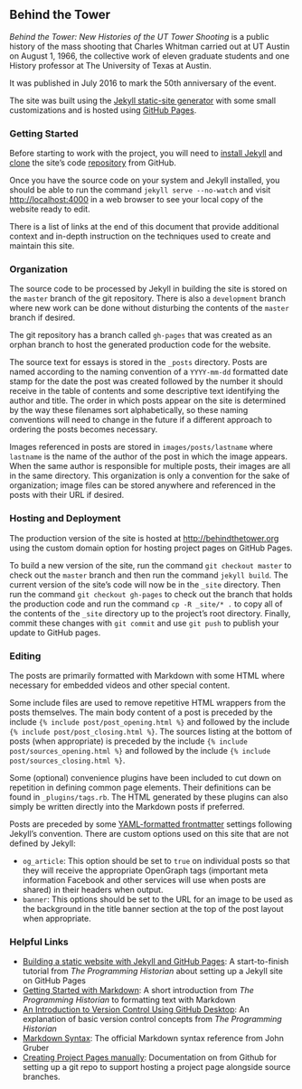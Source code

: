 ## Behind the Tower

_Behind the Tower: New Histories of the UT Tower Shooting_ is a public history of the mass shooting that Charles Whitman carried out at UT Austin on August 1, 1966, the collective work of eleven graduate students and one History professor at The University of Texas at Austin.

It was published in July 2016 to mark the 50th anniversary of the event.

The site was built using the [Jekyll static-site generator][jekyll] with some small customizations and is hosted using [GitHub Pages][gh-pages].

### Getting Started

Before starting to work with the project, you will need to [install Jekyll][jekyll-installation] and [clone][github-clone] the site’s code [repository][repo] from GitHub.

Once you have the source code on your system and Jekyll installed, you should be able to run the command `jekyll serve --no-watch` and visit <http://localhost:4000> in a web browser to see your local copy of the website ready to edit.

There is a list of links at the end of this document that provide additional context and in-depth instruction on the techniques used to create and maintain this site.

### Organization

The source code to be processed by Jekyll in building the site is stored on the `master` branch of the git repository. There is also a `development` branch where new work can be done without disturbing the contents of the `master` branch if desired.

The git repository has a branch called `gh-pages` that was created as an orphan branch to host the generated production code for the website.

The source text for essays is stored in the `_posts` directory. Posts are named according to the naming convention of a `YYYY-mm-dd` formatted date stamp for the date the post was created followed by the number it should receive in the table of contents and some descriptive text identifying the author and title. The order in which posts appear on the site is determined by the way these filenames sort alphabetically, so these naming conventions will need to change in the future if a different approach to ordering the posts becomes necessary.

Images referenced in posts are stored in `images/posts/lastname` where `lastname` is the name of the author of the post in which the image appears. When the same author is responsible for multiple posts, their images are all in the same directory. This organization is only a convention for the sake of organization; image files can be stored anywhere and referenced in the posts with their URL if desired.

### Hosting and Deployment

The production version of the site is hosted at <http://behindthetower.org> using the custom domain option for hosting project pages on GitHub Pages.

To build a new version of the site, run the command `git checkout master` to check out the `master` branch and then run the command `jekyll build`. The current version of the site’s code will now be in the `_site` directory. Then run the command `git checkout gh-pages` to check out the branch that holds the production code and run the command `cp -R _site/* .` to copy all of the contents of the `_site` directory up to the project’s root directory. Finally, commit these changes with `git commit` and use `git push` to publish your update to GitHub pages.

### Editing

The posts are primarily formatted with Markdown with some HTML where necessary for embedded videos and other special content.

Some include files are used to remove repetitive HTML wrappers from the posts themselves. The main body content of a post is preceded by the include `{% include post/post_opening.html %}` and followed by the include `{% include post/post_closing.html %}`. The sources listing at the bottom of posts (when appropriate) is preceded by the include `{% include post/sources_opening.html %}` and followed by the include `{% include post/sources_closing.html %}`.

Some (optional) convenience plugins have been included to cut down on repetition in defining common page elements. Their definitions can be found in `_plugins/tags.rb`. The HTML generated by these plugins can also simply be written directly into the Markdown posts if preferred.

Posts are preceded by some [YAML-formatted frontmatter][yaml] settings following Jekyll’s convention. There are custom options used on this site that are not defined by Jekyll:

- `og_article`: This option should be set to `true` on individual posts so that they will receive the appropriate OpenGraph tags (important meta information Facebook and other services will use when posts are shared) in their headers when output.
- `banner`: This options should be set to the URL for an image to be used as the background in the title banner section at the top of the post layout when appropriate.

### Helpful Links

- [Building a static website with Jekyll and GitHub Pages][proghist-jekyll]: A start-to-finish tutorial from _The Programming Historian_ about setting up a Jekyll site on GitHub Pages
- [Getting Started with Markdown][proghist-markdown]: A short introduction from _The Programming Historian_ to formatting text with Markdown
- [An Introduction to Version Control Using GitHub Desktop][proghist-vc]: An explanation of basic version control concepts from _The Programming Historian_
- [Markdown Syntax][md-syntax]: The official Markdown syntax reference from John Gruber
- [Creating Project Pages manually][gh-pages-docs]: Documentation on from Github for setting up a git repo to support hosting a project page alongside source branches.


[jekyll]: http://jekyllrb.com
[gh-pages]: https://pages.github.com
[jekyll-installation]: https://jekyllrb.com/docs/installation/
[github-clone]: https://help.github.com/articles/cloning-a-repository/
[repo]: https://github.com/utexas-public-history/tower
[yaml]: https://jekyllrb.com/docs/frontmatter/
[proghist-jekyll]: http://programminghistorian.org/lessons/building-static-sites-with-jekyll-github-pages
[proghist-markdown]: http://programminghistorian.org/lessons/getting-started-with-markdown
[proghist-vc]: http://programminghistorian.org/lessons/getting-started-with-github-desktop
[md-syntax]: http://daringfireball.net/projects/markdown/syntax
[gh-pages-docs]: https://help.github.com/articles/creating-project-pages-manually/
